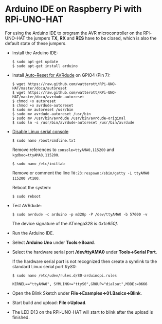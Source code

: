 # Arduino IDE on Raspberry Pi with RPi-UNO-HAT

For using the Arduino IDE to program the AVR microcontroller on the RPi-UNO-HAT the jumpers **TX**, **RX** and **RES** have to be closed, which is also the default state of these jumpers.

* Install the Arduino IDE:

    ```
    $ sudo apt-get update
    $ sudo apt-get install arduino
    ```

* Install [Auto-Reset for AVRdude](https://github.com/CisecoPlc/avrdude-rpi) on GPIO4 (Pin 7):

    ```
    $ wget https://raw.github.com/watterott/RPi-UNO-HAT/master/docu/autoreset
    $ wget https://raw.github.com/watterott/RPi-UNO-HAT/master/docu/avrdude-autoreset
    $ chmod +x autoreset
    $ chmod +x avrdude-autoreset
    $ sudo mv autoreset /usr/bin
    $ sudo mv avrdude-autoreset /usr/bin
    $ sudo mv /usr/bin/avrdude /usr/bin/avrdude-original
    $ sudo ln -s /usr/bin/avrdude-autoreset /usr/bin/avrdude
    ```

* [Disable Linux serial console](http://elinux.org/RPi_Serial_Connection#Preventing_Linux_using_the_serial_port):

    ```
    $ sudo nano /boot/cmdline.txt
    ```
    Remove references to ```console=ttyAMA0,115200``` and ```kgdboc=ttyAMA0,115200```.

    ```
    $ sudo nano /etc/inittab
    ```
    Remove or comment the line ```T0:23:respawn:/sbin/getty -L ttyAMA0 115200 vt100```.

    Reboot the system:
    ```
    $ sudo reboot
    ```

* Test AVRdude:

    ```
    $ sudo avrdude -c arduino -p m328p -P /dev/ttyAMA0 -b 57600 -v
    ```

    The device signature of the ATmega328 is *0x1e950f*.

* Run the Arduino IDE.

* Select **Arduino Uno** under **Tools->Board**.

* Select the hardware serial port **/dev/ttyAMA0** under **Tools->Serial Port**.

    If the hardware serial port is not recognized then create a symlink to the standard Linux serial port *ttyS0*:

    ```
    $ sudo nano /etc/udev/rules.d/80-arduinopi.rules

    KERNEL=="ttyAMA0", SYMLINK+="ttyS0",GROUP="dialout",MODE:=0666
    ```

* Open the Blink Sketch under **File->Examples->01.Basics->Blink**.

* Start build and upload: **File->Upload**.

* The LED D13 on the RPi-UNO-HAT will start to blink after the upload is finished.
